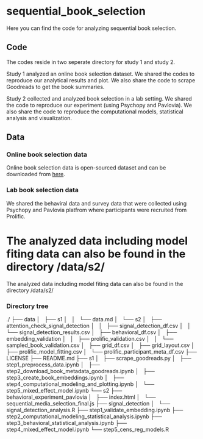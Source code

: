 # sequential_book_selection

Here you can find the code for analyzing sequential book selection. 

## Code
The codes reside in two seperate directory for study 1 and study 2. 

Study 1 analyzed an online book selection dataset. We shared the codes to reproduce our analytical results and plot. We also share the code to scrape Goodreads to get the book summaries. 

Study 2 collected and analyzed book selection in a lab setting. We shared the code to reproduce our experiment (using Psychopy and Pavlovia). We also share the code to reproduce the computational models, statistical analysis and visualization. 

## Data

### Online book selection data
Online book selection data is open-sourced dataset and can be downloaded from [here](https://nijianmo.github.io/amazon/index.html). 

### Lab book selection data
We shared the behaviral data and survey data that were collected using Psychopy and Pavlovia platfrom where participants were recruited from Prolific. 

The analyzed data including model fiting data can also be found in the directory /data/s2/
=======
The analyzed data including model fiting data can also be found in the directory /data/s2/

### Directory tree
./
├── data
│   ├── s1
│   │   └── data.md
│   └── s2
│       ├── attention_check_signal_detection
│       │   ├── signal_detection_df.csv
│       │   └── signal_detection_results.csv
│       ├── behavioral_df.csv
│       ├── embedding_validation
│       │   ├── prolific_validation.csv
│       │   └── sampled_book_validation.csv
│       ├── grid_df.csv
│       ├── grid_layout.csv
│       ├── prolific_model_fitting.csv
│       └── prolific_participant_meta_df.csv
├── LICENSE
├── README.md
├── s1
│   ├── scrape_goodreads.py
│   ├── step1_preprocess_data.ipynb
│   ├── step2_download_book_metadata_goodreads.ipynb
│   ├── step3_create_book_embeddings.ipynb
│   ├── step4_computational_modeling_and_plotting.ipynb
│   └── step5_mixed_effect_model.ipynb
└── s2
    ├── behavioral_experiment_pavlovia
    │   ├── index.html
    │   └── sequential_media_selection_final.js
    ├── signal_detection
    │   └── signal_detection_analysis.R
    ├── step1_validate_embedding.ipynb
    ├── step2_computational_modeling_statistical_analysis.ipynb
    ├── step3_behavioral_statistical_analysis.ipynb
    ├── step4_mixed_effect_model.ipynb
    └── step5_cens_reg_models.R
